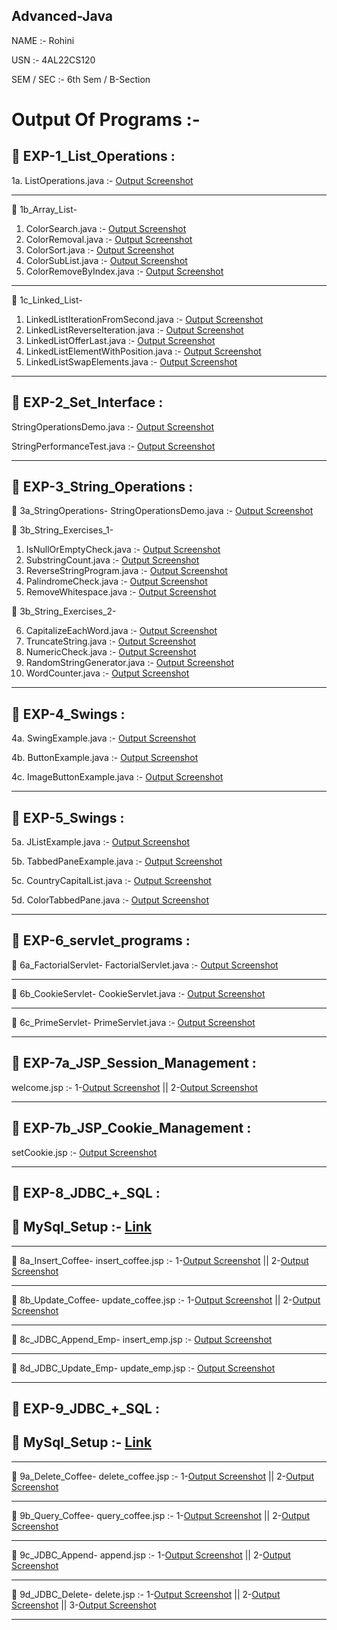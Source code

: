 ## Advanced-Java

NAME :- Rohini

USN  :- 4AL22CS120

SEM / SEC :- 6th Sem / B-Section


# Output Of Programs :-

## 📸 EXP-1_List_Operations :

1a. ListOperations.java :- [Output Screenshot](https://github.com/rohinirb56789/Advanced-Java/blob/main/LAB-1_List_Operations/Screenshot-1a_ListOperations.png)

----------------------------------------------------------------------------------------------------------------------------------------- 

📸 1b_Array_List-

1. ColorSearch.java        :- [Output Screenshot](https://github.com/rohinirb56789/Advanced-Java/blob/main/LAB-1_List_Operations/1b_Array_List/Screenshot-1b_Array_List_Search.png)
2. ColorRemoval.java       :- [Output Screenshot](https://github.com/rohinirb56789/Advanced-Java/blob/main/LAB-1_List_Operations/1b_Array_List/Screenshot-1b_Array_List_Remove.png)
3. ColorSort.java          :- [Output Screenshot](https://github.com/rohinirb56789/Advanced-Java/blob/main/LAB-1_List_Operations/1b_Array_List/Screenshot-1b_%20Array_List_Sort.png)
4. ColorSubList.java       :- [Output Screenshot](https://github.com/rohinirb56789/Advanced-Java/blob/main/LAB-1_List_Operations/1b_Array_List/Screenshot-1b_Array_List_SubList.png)
5. ColorRemoveByIndex.java :- [Output Screenshot](https://github.com/rohinirb56789/Advanced-Java/blob/main/LAB-1_List_Operations/1b_Array_List/Screenshot-1b_%20Array_List_RemoveByIndex.png)

----------------------------------------------------------------------------------------------------------------------------------------- 

📸 1c_Linked_List-

1. LinkedListIterationFromSecond.java :- [Output Screenshot](https://github.com/rohinirb56789/Advanced-Java/blob/main/LAB-1_List_Operations/1c_Linked_List/Screenshot-1c_LinkedList_IterationFromSecond.png)
2. LinkedListReverseIteration.java    :- [Output Screenshot](https://github.com/rohinirb56789/Advanced-Java/blob/main/LAB-1_List_Operations/1c_Linked_List/Screenshot-1c_LinkedList_ReverseIteration.png)
3. LinkedListOfferLast.java           :- [Output Screenshot](http://github.com/rohinirb56789/Advanced-Java/blob/main/LAB-1_List_Operations/1c_Linked_List/Screenshot-1c_LinkedList_OfferLast.png)
4. LinkedListElementWithPosition.java :- [Output Screenshot](https://github.com/rohinirb56789/Advanced-Java/blob/main/LAB-1_List_Operations/1c_Linked_List/Screenshot-1c_LinkedList_ElementWithPosition.png)
5. LinkedListSwapElements.java        :- [Output Screenshot](https://github.com/rohinirb56789/Advanced-Java/blob/main/LAB-1_List_Operations/1c_Linked_List/Screenshot-1c_LinkedList_SwapElements.png)

----------------------------------------------------------------------------------------------------------------------------------------- 

## 📸 EXP-2_Set_Interface :

StringOperationsDemo.java  :- [Output Screenshot](https://github.com/rohinirb56789/Advanced-Java/blob/main/LAB-2_String/Screenshot-3a_String_Operations.png)

StringPerformanceTest.java :- [Output Screenshot](https://github.com/rohinirb56789/Advanced-Java/blob/main/LAB-2_String/Screenshot-2b_String_PerformanceTest.png)

----------------------------------------------------------------------------------------------------------------------------------------- 

## 📸 EXP-3_String_Operations :

📸 3a_StringOperations- 
StringOperationsDemo.java :- [Output Screenshot](https://github.com/rohinirb56789/Advanced-Java/blob/main/LAB-3_String_Operations/3a_StringOperations/Screenshot-2a_String_Operations.png)

📸 3b_String_Exercises_1-

1. IsNullOrEmptyCheck.java :- [Output Screenshot](https://github.com/rohinirb56789/Advanced-Java/blob/main/LAB-3_String_Operations/3b_String_Exercises_1/Screenshot-3b_String_IsNullOrEmptyCheck.png)
2. SubstringCount.java :- [Output Screenshot](https://github.com/rohinirb56789/Advanced-Java/blob/main/LAB-3_String_Operations/3b_String_Exercises_1/Screenshot-3b_String_SubstringCount.png)
3. ReverseStringProgram.java :- [Output Screenshot](https://github.com/rohinirb56789/Advanced-Java/blob/main/LAB-3_String_Operations/3b_String_Exercises_1/Screenshot-3b_String_ReverseStringProgram.png)
4. PalindromeCheck.java :- [Output Screenshot](https://github.com/rohinirb56789/Advanced-Java/blob/main/LAB-3_String_Operations/3b_String_Exercises_1/Screenshot-3b_String_PalindromeCheck.png)
5. RemoveWhitespace.java :- [Output Screenshot](https://github.com/rohinirb56789/Advanced-Java/blob/main/LAB-3_String_Operations/3b_String_Exercises_1/Screenshot-3b_String_RemoveWhitespace.png)

📸 3b_String_Exercises_2-

6. CapitalizeEachWord.java :- [Output Screenshot](https://github.com/rohinirb56789/Advanced-Java/blob/main/LAB-3_String_Operations/3b_String_Exercises_2/Screenshot-3c_String_CapitalizeEachWord.png)
7. TruncateString.java :- [Output Screenshot](https://github.com/rohinirb56789/Advanced-Java/blob/main/LAB-3_String_Operations/3b_String_Exercises_2/Screenshot-3c_String_TruncateString.png)
8. NumericCheck.java :- [Output Screenshot](https://github.com/rohinirb56789/Advanced-Java/blob/main/LAB-3_String_Operations/3b_String_Exercises_2/Screenshot-3c_String_NumericCheck.png)
9. RandomStringGenerator.java :- [Output Screenshot](https://github.com/rohinirb56789/Advanced-Java/blob/main/LAB-3_String_Operations/3b_String_Exercises_2/Screenshot-3c_String_RandomStringGenerator.png)
10. WordCounter.java :- [Output Screenshot](https://github.com/rohinirb56789/Advanced-Java/blob/main/LAB-3_String_Operations/3b_String_Exercises_2/Screenshot-3c_String_WordCounter.png)

-----------------------------------------------------------------------------------------------------------------------------------------  

## 📸 EXP-4_Swings :

4a. SwingExample.java :- [Output Screenshot](https://github.com/rohinirb56789/Advanced-Java/blob/main/LAB-4_Swings/Screenshot-4a_Swings_SwingExample.png)

4b. ButtonExample.java :- [Output Screenshot](https://github.com/rohinirb56789/Advanced-Java/blob/main/LAB-4_Swings/Screenshot-4b_Swings_ButtonExample.png)

4c. ImageButtonExample.java :- [Output Screenshot](https://github.com/rohinirb56789/Advanced-Java/blob/main/LAB-4_Swings/Screenshot-4c_Swings_ImageButtonExample.png)

-----------------------------------------------------------------------------------------------------------------------------------------  

## 📸 EXP-5_Swings :

5a. JListExample.java :- [Output Screenshot](https://github.com/rohinirb56789/Advanced-Java/blob/main/LAB-5_Swings/Screenshot-5a_Swings_JListExample.png)

5b. TabbedPaneExample.java :- [Output Screenshot](https://github.com/rohinirb56789/Advanced-Java/blob/main/LAB-5_Swings/Screenshot-5b_Swings_TabbedPaneExample.png)

5c. CountryCapitalList.java :- [Output Screenshot](https://github.com/rohinirb56789/Advanced-Java/blob/main/LAB-5_Swings/Screenshot-5c_Swings_CountryCapitalList.png)

5d. ColorTabbedPane.java :- [Output Screenshot](https://github.com/rohinirb56789/Advanced-Java/blob/main/LAB-5_Swings/Screenshot-5d_Swings_ColorTabbedPane.png)

-----------------------------------------------------------------------------------------------------------------------------------------  

## 📁 EXP-6_servlet_programs :

📁 6a_FactorialServlet-
FactorialServlet.java :- [Output Screenshot](https://github.com/rohinirb56789/Advanced-Java/blob/main/LAB-6_servlet_programs/6a_FactorialServlet/Screenshot-6a_FactorialServlet.png)

-----------------------------------------------------------------------------------------------------------------------------------------  

📁 6b_CookieServlet-
CookieServlet.java :- [Output Screenshot](https://github.com/rohinirb56789/Advanced-Java/blob/main/LAB-6_servlet_programs/6b_CookieServlet/Screenshot-6b_CookieServlet.png)

-----------------------------------------------------------------------------------------------------------------------------------------  

📁 6c_PrimeServlet-
PrimeServlet.java :- [Output Screenshot](https://github.com/rohinirb56789/Advanced-Java/blob/main/LAB-6_servlet_programs/6c_PrimeServlet/Screenshot-6c_PrimeServlet.png)

-----------------------------------------------------------------------------------------------------------------------------------------  

## 📁 EXP-7a_JSP_Session_Management :

welcome.jsp :- 1-[Output Screenshot](https://github.com/rohinirb56789/Advanced-Java/blob/main/LAB-7_JSP_Program/7a_JSP_Session_Management/Screenshot-7a1_Session_Management.png) || 2-[Output Screenshot](https://github.com/rohinirb56789/Advanced-Java/blob/main/LAB-7_JSP_Program/7a_JSP_Session_Management/Screenshot-7a2_Session_Management.png)

-----------------------------------------------------------------------------------------------------------------------------------------  

## 📁 EXP-7b_JSP_Cookie_Management :

setCookie.jsp :- [Output Screenshot](https://github.com/rohinirb56789/Advanced-Java/blob/main/LAB-7_JSP_Program/7b_JSP_Cookie_Management/Screenshot-7b_Cookie_Management.png)

-----------------------------------------------------------------------------------------------------------------------------------------  

## 📁 EXP-8_JDBC_+_SQL :

## 🐬 MySql_Setup :- [Link](https://github.com/rohinirb56789/Advanced-Java/blob/main/LAB-8_JDBC_SQL/MySQL_Setup)

-----------------------------------------------------------------------------------------------------------------------------------------  

📁 8a_Insert_Coffee-
insert_coffee.jsp :- 1-[Output Screenshot](https://github.com/rohinirb56789/Advanced-Java/blob/main/LAB-8_JDBC_SQL/8a_Insert_Coffee/8a1.png) ||
2-[Output Screenshot](https://github.com/rohinirb56789/Advanced-Java/blob/main/LAB-8_JDBC_SQL/8a_Insert_Coffee/8a2.png)

-----------------------------------------------------------------------------------------------------------------------------------------  

📁 8b_Update_Coffee-
update_coffee.jsp :- 1-[Output Screenshot](https://github.com/rohinirb56789/Advanced-Java/blob/main/LAB-8_JDBC_SQL/8b_Update_Coffee/8b1.png) ||
2-[Output Screenshot](https://github.com/rohinirb56789/Advanced-Java/blob/main/LAB-8_JDBC_SQL/8b_Update_Coffee/8b2.png)

-----------------------------------------------------------------------------------------------------------------------------------------  

📁 8c_JDBC_Append_Emp-
insert_emp.jsp :- [Output Screenshot](https://github.com/rohinirb56789/Advanced-Java/blob/main/LAB-8_JDBC_SQL/8c_JDBC_Append_Emp/Screenshot-8c_JDBC_append.png)

-----------------------------------------------------------------------------------------------------------------------------------------  

📁 8d_JDBC_Update_Emp-
update_emp.jsp :- [Output Screenshot](https://github.com/rohinirb56789/Advanced-Java/blob/main/LAB-8_JDBC_SQL/8d_JDBC_Update_Emp/Screenshot-8d_JDBC_update.png)

----------------------------------------------------------------------------------------------------------------------------------------- 

## 📁 EXP-9_JDBC_+_SQL :

## 🐬 MySql_Setup :- [Link](https://github.com/rohinirb56789/Advanced-Java/blob/main/LAB-9_JDBC_SQL/MySQL_Setup)

-----------------------------------------------------------------------------------------------------------------------------------------  

📁 9a_Delete_Coffee- 
delete_coffee.jsp :- 1-[Output Screenshot](https://github.com/rohinirb56789/Advanced-Java/blob/main/LAB-9_JDBC_SQL/9a_Delete_Coffee/9a1.png) ||
2-[Output Screenshot](https://github.com/rohinirb56789/Advanced-Java/blob/main/LAB-9_JDBC_SQL/9a_Delete_Coffee/9a2.png)

-----------------------------------------------------------------------------------------------------------------------------------------  

📁 9b_Query_Coffee-
query_coffee.jsp :- 1-[Output Screenshot](https://github.com/rohinirb56789/Advanced-Java/blob/main/LAB-9_JDBC_SQL/9b_Query_Coffee/9b1.png) || 
2-[Output Screenshot](https://github.com/rohinirb56789/Advanced-Java/blob/main/LAB-9_JDBC_SQL/9b_Query_Coffee/9b2.png)

-----------------------------------------------------------------------------------------------------------------------------------------  

📁 9c_JDBC_Append- 
append.jsp :- 1-[Output Screenshot](https://github.com/rohinirb56789/Advanced-Java/blob/main/LAB-9_JDBC_SQL/9c_JDBC_Append/9c1.png) ||
2-[Output Screenshot](https://github.com/rohinirb56789/Advanced-Java/blob/main/LAB-9_JDBC_SQL/9c_JDBC_Append/9c2.png)

-----------------------------------------------------------------------------------------------------------------------------------------  

📁 9d_JDBC_Delete-
delete.jsp :- 1-[Output Screenshot](https://github.com/rohinirb56789/Advanced-Java/blob/main/LAB-9_JDBC_SQL/9d_JDBC_Delete/9d1.png) ||
2-[Output Screenshot](https://github.com/rohinirb56789/Advanced-Java/blob/main/LAB-9_JDBC_SQL/9d_JDBC_Delete/9d2.png) ||
3-[Output Screenshot](https://github.com/rohinirb56789/Advanced-Java/blob/main/LAB-9_JDBC_SQL/9d_JDBC_Delete/9d3.png)

-----------------------------------------------------------------------------------------------------------------------------------------  
 
